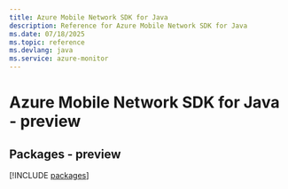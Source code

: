 ```yaml
---
title: Azure Mobile Network SDK for Java
description: Reference for Azure Mobile Network SDK for Java
ms.date: 07/18/2025
ms.topic: reference
ms.devlang: java
ms.service: azure-monitor
---
```

# Azure Mobile Network SDK for Java - preview
## Packages - preview
[!INCLUDE [packages](mobile-network-index.md)]